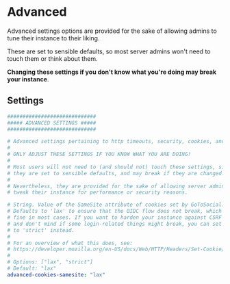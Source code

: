 # Advanced

Advanced settings options are provided for the sake of allowing admins to tune their instance to their liking.

These are set to sensible defaults, so most server admins won't need to touch them or think about them.

**Changing these settings if you don't know what you're doing may break your instance**.

## Settings

```yaml
#############################
##### ADVANCED SETTINGS #####
#############################

# Advanced settings pertaining to http timeouts, security, cookies, and more.
#
# ONLY ADJUST THESE SETTINGS IF YOU KNOW WHAT YOU ARE DOING!
#
# Most users will not need to (and should not) touch these settings, since
# they are set to sensible defaults, and may break if they are changed.
#
# Nevertheless, they are provided for the sake of allowing server admins to
# tweak their instance for performance or security reasons.

# String. Value of the SameSite attribute of cookies set by GoToSocial.
# Defaults to 'lax' to ensure that the OIDC flow does not break, which is
# fine in most cases. If you want to harden your instance against CSRF attacks
# and don't mind if some login-related things might break, you can set this
# to 'strict' instead.
#
# For an overview of what this does, see:
# https://developer.mozilla.org/en-US/docs/Web/HTTP/Headers/Set-Cookie/SameSite
#
# Options: ["lax", "strict"]
# Default: "lax"
advanced-cookies-samesite: "lax"
```
